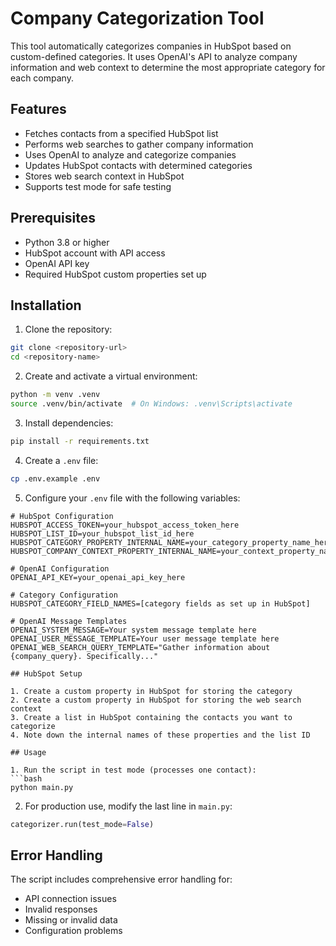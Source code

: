 # Company Categorization Tool

This tool automatically categorizes companies in HubSpot based on custom-defined categories. It uses OpenAI's API to analyze company information and web context to determine the most appropriate category for each company.

## Features

- Fetches contacts from a specified HubSpot list
- Performs web searches to gather company information
- Uses OpenAI to analyze and categorize companies
- Updates HubSpot contacts with determined categories
- Stores web search context in HubSpot
- Supports test mode for safe testing

## Prerequisites

- Python 3.8 or higher
- HubSpot account with API access
- OpenAI API key
- Required HubSpot custom properties set up

## Installation

1. Clone the repository:
```bash
git clone <repository-url>
cd <repository-name>
```

2. Create and activate a virtual environment:
```bash
python -m venv .venv
source .venv/bin/activate  # On Windows: .venv\Scripts\activate
```

3. Install dependencies:
```bash
pip install -r requirements.txt
```

4. Create a `.env` file:
```bash
cp .env.example .env
```

5. Configure your `.env` file with the following variables:
```env
# HubSpot Configuration
HUBSPOT_ACCESS_TOKEN=your_hubspot_access_token_here
HUBSPOT_LIST_ID=your_hubspot_list_id_here
HUBSPOT_CATEGORY_PROPERTY_INTERNAL_NAME=your_category_property_name_here
HUBSPOT_COMPANY_CONTEXT_PROPERTY_INTERNAL_NAME=your_context_property_name_here

# OpenAI Configuration
OPENAI_API_KEY=your_openai_api_key_here

# Category Configuration
HUBSPOT_CATEGORY_FIELD_NAMES=[category fields as set up in HubSpot]

# OpenAI Message Templates
OPENAI_SYSTEM_MESSAGE=Your system message template here
OPENAI_USER_MESSAGE_TEMPLATE=Your user message template here
OPENAI_WEB_SEARCH_QUERY_TEMPLATE="Gather information about {company_query}. Specifically..."

## HubSpot Setup

1. Create a custom property in HubSpot for storing the category
2. Create a custom property in HubSpot for storing the web search context
3. Create a list in HubSpot containing the contacts you want to categorize
4. Note down the internal names of these properties and the list ID

## Usage

1. Run the script in test mode (processes one contact):
```bash
python main.py
```

2. For production use, modify the last line in `main.py`:
```python
categorizer.run(test_mode=False)
```


## Error Handling

The script includes comprehensive error handling for:
- API connection issues
- Invalid responses
- Missing or invalid data
- Configuration problems


